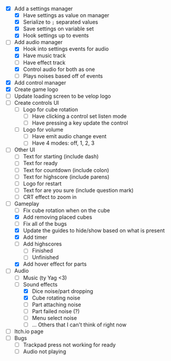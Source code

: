 - [x] Add a settings manager
    - [x] Have settings as value on manager
    - [x] Serialize to `;` separated values
    - [x] Save settings on variable set
    - [x] Hook settings up to events
- [ ] Add audio manager
    - [x] Hook into settings events for audio
    - [x] Have music track
    - [ ] Have effect track
    - [x] Control audio for both as one
    - [ ] Plays noises based off of events
- [x] Add control manager
- [x] Create game logo
- [ ] Update loading screen to be velop logo
- [ ] Create controls UI
    - [ ] Logo for cube rotation
        - [ ] Have clicking a control set listen mode
        - [ ] Have pressing a key update the control
    - [ ] Logo for volume
        - [ ] Have emit audio change event
        - [ ] Have 4 modes: off, 1, 2, 3
- [ ] Other UI
    - [ ] Text for starting (include dash)
    - [ ] Text for ready
    - [ ] Text for countdown (include colon)
    - [ ] Text for highscore (include parens)
    - [ ] Logo for restart
    - [ ] Text for are you sure (include question mark)
    - [ ] CRT effect to zoom in
- [ ] Gameplay
    - [ ] Fix cube rotation when on the cube
    - [x] Add removing placed cubes
    - [ ] Fix all of the bugs
    - [x] Update the guides to hide/show based on what is present
    - [x] Add timer
    - [ ] Add highscores
        - [ ] Finished
        - [ ] Unfinished
    - [x] Add hover effect for parts
- [ ] Audio
    - [ ] Music (ty Yag <3)
    - [ ] Sound effects
        - [x] Dice noise/part dropping
        - [x] Cube rotating noise
        - [ ] Part attaching noise
        - [ ] Part failed noise (?)
        - [ ] Menu select noise
        - [ ] ... Others that I can't think of right now
- [ ] Itch.io page
- [ ] Bugs
    - [ ] Trackpad press not working for ready
    - [ ] Audio not playing
